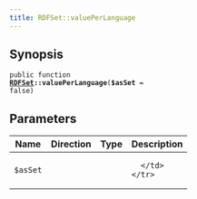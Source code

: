 ```yaml
---
title: RDFSet::valuePerLanguage
---
```


## Synopsis

<code>public function <b><a href="RDFSet">RDFSet</a>::valuePerLanguage</b>(<b>$asSet</b> = false)</code>

## Parameters

<table>
  <thead>
    <tr>
      <th>Name</th>
      <th>Direction</th>
      <th>Type</th>
      <th>Description</th>
    </tr>
  </thead>
  <tbody>
    <tr>
      <td><code>$asSet</code>
      <td><i></i></td>
      <td></td>
      <td>

      </td>
    </tr>
  </tbody>
</table>

